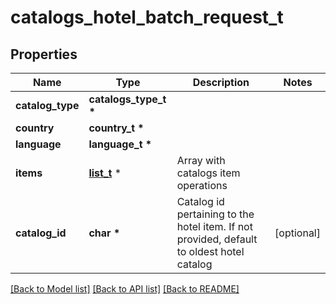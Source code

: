 # catalogs_hotel_batch_request_t

## Properties
Name | Type | Description | Notes
------------ | ------------- | ------------- | -------------
**catalog_type** | **catalogs_type_t \*** |  | 
**country** | **country_t \*** |  | 
**language** | **language_t \*** |  | 
**items** | [**list_t**](catalogs_hotel_batch_item.md) \* | Array with catalogs item operations | 
**catalog_id** | **char \*** | Catalog id pertaining to the hotel item. If not provided, default to oldest hotel catalog | [optional] 

[[Back to Model list]](../README.md#documentation-for-models) [[Back to API list]](../README.md#documentation-for-api-endpoints) [[Back to README]](../README.md)



